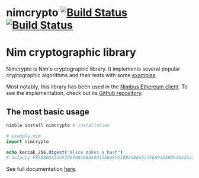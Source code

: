 # nimcrypto [![Build Status](https://travis-ci.org/cheatfate/nimcrypto.svg?branch=master)](https://travis-ci.org/cheatfate/nimcrypto) [![Build Status](https://ci.appveyor.com/api/projects/status/github/cheatfate/nimcrypto?branch=master&svg=true)](https://ci.appveyor.com/project/cheatfate/nimcrypto)

# Nim cryptographic library

Nimcrypto is Nim's cryptographic library. It implements several popular cryptographic algorithms and their tests with some [examples](https://github.com/cheatfate/nimcrypto/tree/master/examples).
  
Most notably, this library has been used in the [Nimbus Ethereum client](https://our.status.im/nimbus-for-newbies/). To see the implementation, check out its [Github repository](https://github.com/status-im/nimbus).


## The most basic usage

```bash
nimble install nimcrypto # installation
```

```nim
# example.nim
import nimcrypto

echo keccak_256.digest("Alice makes a hash") 
# outputs F8AE86DA35CF3D9F0816BAA6015A6AFFD20BA5D6A533FEA94D89D6164264326F
```

See full documentation [here](https://cheatfate.github.io/nimcrypto).